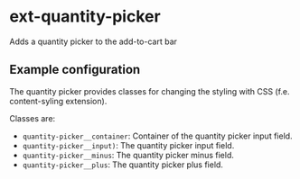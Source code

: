 # ext-quantity-picker
Adds a quantity picker to the add-to-cart bar

## Example configuration

The quantity picker provides classes for changing the styling with CSS (f.e. content-syling extension).

Classes are:

- `quantity-picker__container`: Container of the quantity picker input field.
- `quantity-picker__input)`: The quantity picker input field.
- `quantity-picker__minus`: The quantity picker minus field.
- `quantity-picker__plus`: The quantity picker plus field.